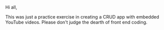 Hi all,

This was just a practice exercise in creating a CRUD app with embedded YouTube videos. Please don't judge the dearth of front end coding.

